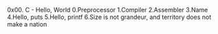 0x00. C - Hello, World
0.Preprocessor 1.Compiler 2.Assembler 3.Name 4.Hello, puts 5.Hello, printf 6.Size is not grandeur, and territory does not make a nation
